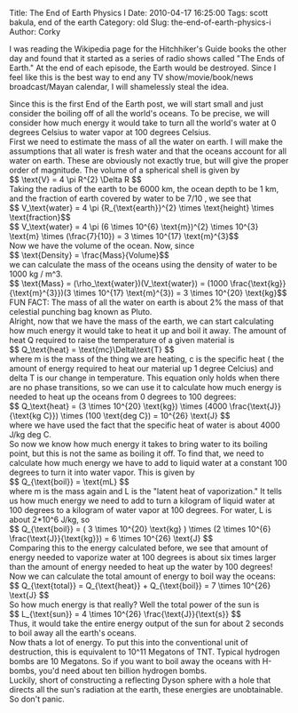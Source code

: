 Title: The End of Earth Physics I
Date: 2010-04-17 16:25:00
Tags: scott bakula, end of the earth
Category: old
Slug: the-end-of-earth-physics-i
Author: Corky


I was reading the Wikipedia page for the Hitchhiker's Guide books the other day and found that it started as a series of radio shows called "The Ends of Earth."  At the end of each episode, the Earth would be destroyed.  Since I feel like this is the best way to end any TV show/movie/book/news broadcast/Mayan calendar, I will shamelessly steal the idea.  <div>
</div><div>Since this is the first End of the Earth post, we will start small and just consider the boiling off of all the world's oceans.  To be precise, we will consider how much energy it would take to turn all the world's water at 0 degrees Celsius to water vapor at 100 degrees Celsius.</div><div>
<a name='more'></a>
</div><div>First we need to estimate the mass of all the water on earth.  I will make the assumptions that all water is fresh water and that the oceans account for all water on earth.  These are obviously not exactly true, but will give the proper order of magnitude.  The volume of a spherical shell is given by</div><div>
</div><div>$$ \text{V} =  4 \pi R^{2} \Delta R $$</div><div>
</div><div>Taking the radius of the earth to be 6000 km, the ocean depth to be 1 km, and the fraction of earth covered by water to be 7/10 , we see that</div><div>
</div><div>$$ V_\text{water} =  4 \pi  {R_{\text{earth}}^{2} \times \text{height} \times \text{fraction}$$</div><div>
</div><div>$$ V_\text{water} =  4 \pi  (6 \times 10^{6} \text{m})^{2} \times 10^{3} \text{m} \times (\frac{7}{10})  = 3 \times 10^{17} \text{m}^{3}$$ </div><div>
</div><div>Now we have the volume of the ocean.  Now, since </div><div>
</div><div>$$ \text{Density} =  \frac{Mass}{Volume}$$</div><div>
</div><div>we can calculate the mass of the oceans using the density of water to be 1000 kg / m^3.</div><div>
</div><div>$$ \text{Mass} =  (\rho_\text{water})(V_\text{water}) = (1000 \frac{\text{kg}}{\text{m}^{3}})(3 \times 10^{17} \text{m}^{3}) = 3 \times 10^{20} \text{kg}$$</div><div>
</div><div>FUN FACT: The mass of all the water on earth is about 2% the mass of that celestial punching bag known as Pluto.</div><div>
</div><div>Alright, now that we have the mass of the earth, we can start calculating how much energy it would take to heat it up and boil it away.  The amount of heat Q required to raise the temperature of a given material is </div><div>
</div><div>$$ Q_\text{heat} = \text{mc}\Delta\text{T} $$</div><div>
</div><div>where m is the mass of the thing we are heating, c is the specific heat ( the amount of energy required to heat our material up 1 degree Celcius) and delta T is our change in temperature.  This equation only holds when there are no phase transitions, so we can use it to calculate how much energy is needed to heat up the oceans from 0 degrees to 100 degrees:</div><div>
</div><div>$$ Q_\text{heat} = (3 \times 10^{20} \text{kg}) \times (4000 \frac{\text{J}}{\text{kg C}}) \times (100 \text{deg C}) = 10^{26} \text{J} $$</div><div>
</div><div>where we have used the fact that the specific heat of water is about 4000 J/kg deg C.</div><div>
</div><div>So now we know how much energy it takes to bring water to its boiling point, but this is not the same as boiling it off.  To find that, we need to calculate how much energy we have to add to liquid water at a constant 100 degrees to turn it into water vapor.  This is given by</div><div>
</div><div>$$ Q_{\text{boil}} = \text{mL} $$ </div><div>
</div><div>where m is the mass again and L is the "latent heat of vaporization."  It tells us how much energy we need to add to turn a kilogram of liquid water at 100 degrees to a kilogram of water vapor at 100 degrees.  For water, L is about 2*10^6 J/kg, so</div><div>
</div><div>$$ Q_{\text{boil}} = ( 3 \times 10^{20} \text{kg} ) \times (2 \times 10^{6} \frac{\text{J}}{\text{kg}}) = 6 \times 10^{26} \text{J} $$ </div><div>
</div><div>Comparing this to the energy calculated before, we see that amount of energy needed to vaporize water at 100 degrees is about six times larger than the amount of energy needed to heat up the water by  100 degrees!</div><div>
</div><div>Now we can calculate the total amount of energy to boil way the oceans:</div><div>
</div><div>$$ Q_{\text{total}} = Q_{\text{heat}} + Q_{\text{boil}} = 7 \times 10^{26} \text{J} $$</div><div>
</div><div>So how much energy is that really?  Well the total power of the sun is </div><div>
</div><div>$$ L_{\text{sun}} = 4 \times 10^{26} \frac{\text{J}}{\text{s}} $$</div><div>
</div><div>Thus, it would take the entire energy output of the sun for about 2 seconds to boil away all the earth's oceans.  </div><div>
</div><div>Now thats a lot of energy.  To put this into the conventional unit of destruction, this is equivalent to 10^11 Megatons of TNT.  Typical hydrogen bombs are 10 Megatons.   So if you want to boil away the oceans with H-bombs, you'd need about ten billion hydrogen bombs.  </div><div>
</div><div>Luckily,  short of constructing a reflecting Dyson sphere with a hole that directs all the sun's radiation at the earth, these energies are unobtainable.  So don't panic.</div>
